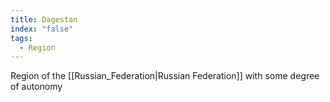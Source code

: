 ```yaml
---
title: Dagestan
index: "false"
tags:
  - Region
---
```

Region of the [[Russian_Federation|Russian Federation]] with some degree of autonomy